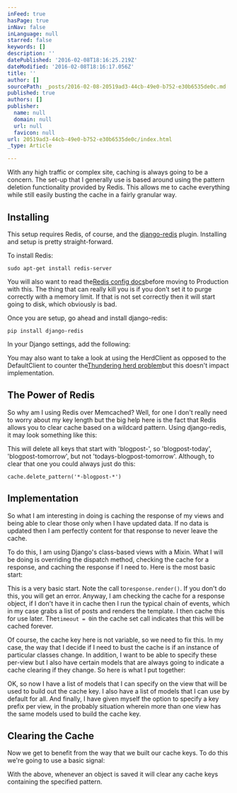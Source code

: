 ```yaml
---
inFeed: true
hasPage: true
inNav: false
inLanguage: null
starred: false
keywords: []
description: ''
datePublished: '2016-02-08T18:16:25.219Z'
dateModified: '2016-02-08T18:16:17.056Z'
title: ''
author: []
sourcePath: _posts/2016-02-08-20519ad3-44cb-49e0-b752-e30b6535de0c.md
published: true
authors: []
publisher:
  name: null
  domain: null
  url: null
  favicon: null
url: 20519ad3-44cb-49e0-b752-e30b6535de0c/index.html
_type: Article

---
```

With any high traffic or complex site, caching is always going to be a concern. The set-up that I generally use is based around using the pattern deletion functionality provided by Redis. This allows me to cache everything while still easily busting the cache in a fairly granular way.

## Installing

This setup requires Redis, of course, and the [django-redis][0] plugin. Installing and setup is pretty straight-forward.

To install Redis:

`sudo apt-get install redis-server`

You will also want to read the[Redis config docs][1]before moving to Production with this. The thing that can really kill you is if you don't set it to purge correctly with a memory limit. If that is not set correctly then it will start going to disk, which obviously is bad.

Once you are setup, go ahead and install django-redis:

`pip install django-redis`

In your Django settings, add the following:

You may also want to take a look at using the HerdClient as opposed to the DefaultClient to counter the[Thundering herd problem][2]but this doesn't impact implementation.

## The Power of Redis

So why am I using Redis over Memcached? Well, for one I don't really need to worry about my key length but the big help here is the fact that Redis allows you to clear cache based on a wildcard pattern. Using django-redis, it may look something like this:

This will delete all keys that start with 'blogpost-', so 'blogpost-today', 'blogpost-tomorrow', but not 'todays-blogpost-tomorrow'. Although, to clear that one you could always just do this:

`cache.delete_pattern('*-blogpost-*')`

## Implementation

So what I am interesting in doing is caching the response of my views and being able to clear those only when I have updated data. If no data is updated then I am perfectly content for that response to never leave the cache.

To do this, I am using Django's class-based views with a Mixin. What I will be doing is overriding the dispatch method, checking the cache for a response, and caching the response if I need to. Here is the most basic start:

This is a very basic start. Note the call to`response.render()`. If you don't do this, you will get an error. Anyway, I am checking the cache for a response object, if I don't have it in cache then I run the typical chain of events, which in my case grabs a list of posts and renders the template. I then cache this for use later. The`timeout = 0`in the cache set call indicates that this will be cached forever.

Of course, the cache key here is not variable, so we need to fix this. In my case, the way that I decide if I need to bust the cache is if an instance of particular classes change. In addition, I want to be able to specify these per-view but I also have certain models that are always going to indicate a cache clearing if they change. So here is what I put together:

OK, so now I have a list of models that I can specify on the view that will be used to build out the cache key. I also have a list of models that I can use by default for all. And finally, I have given myself the option to specify a key prefix per view, in the probably situation wherein more than one view has the same models used to build the cache key.

## Clearing the Cache

Now we get to benefit from the way that we built our cache keys. To do this we're going to use a basic signal:

With the above, whenever an object is saved it will clear any cache keys containing the specified pattern.

[0]: https://django-redis.readthedocs.org/en/latest/
[1]: http://redis.io/topics/config
[2]: http://en.wikipedia.org/wiki/Thundering_herd_problem